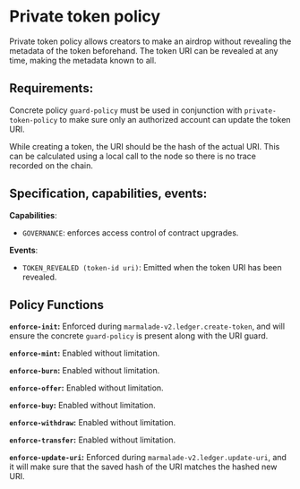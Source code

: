 # Private token policy

Private token policy allows creators to make an airdrop without revealing the metadata of the token beforehand. The token URI can be revealed at any time, making the metadata known to all.

## Requirements:

Concrete policy `guard-policy` must be used in conjunction with `private-token-policy` to make sure only an authorized account can update the token URI.

While creating a token, the URI should be the hash of the actual URI. This can be calculated using a local call to the node so there is no trace recorded on the chain.

## Specification, capabilities, events:

**Capabilities**:
 - `GOVERNANCE`: enforces access control of contract upgrades.

**Events**:
 - `TOKEN_REVEALED (token-id uri)`: Emitted when the token URI has been revealed.

## Policy Functions

**`enforce-init`:** Enforced during `marmalade-v2.ledger.create-token`, and will ensure the concrete `guard-policy` is present along with the URI guard.

**`enforce-mint`:** Enabled without limitation.

**`enforce-burn`:** Enabled without limitation.

**`enforce-offer`:** Enabled without limitation.

**`enforce-buy`:** Enabled without limitation.

**`enforce-withdraw`:** Enabled without limitation.

**`enforce-transfer`:** Enabled without limitation.

**`enforce-update-uri`:** Enforced during `marmalade-v2.ledger.update-uri`, and it will make sure that the saved hash of the URI matches the hashed new URI.